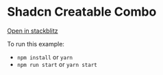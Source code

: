 # Shadcn Creatable Combo

[Open in stackblitz](https://stackblitz.com/github/remult/remult/tree/main/examples/shadcn-react-table)

To run this example:

- `npm install` or `yarn`
- `npm run start` or `yarn start`
